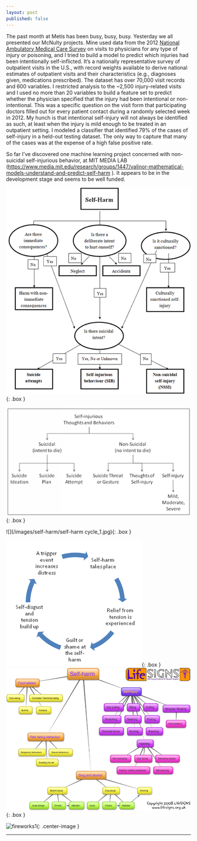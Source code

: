 ```yaml
---
layout: post
published: false
---
```


<style type="text/css">
.box
{
  border-width: 2px;
  border-color: #000000;
  border-style: solid;
  padding:1px;
  margin-left: auto;
  margin-right: auto;
}
.center-text
{
  text-align:center;
}
.smallpic1
{
  height: 20px;
  width: 20px;
}

</style>

The past month at Metis has been busy, busy, busy. Yesterday we all presented our McNulty projects. Mine used data from the 2012 [National Ambulatory Medical Care Survey](http://www.cdc.gov/nchs/ahcd/index.htm) on visits to physicians for any type of injury or poisoning, and I tried to build a model to predict which injuries had been intentionally self-inflicted. It’s a nationally representative survey of outpatient visits in the U.S., with record weights available to derive national estimates of outpatient visits and their characteristics (e.g., diagnoses given, medications prescribed). The dataset has over 70,000 visit records and 600 variables. I restricted analysis to the ~2,500 injury-related visits and I used no more than 20 variables to build a feature set to predict whether the physician specified that the injury had been intentional or non-intentional. This was a specific question on the visit form that participating doctors filled out for every patient contact during a randomly selected week in 2012. My hunch is that intentional self-injury will not always be identified as such, at least when the injury is mild enough to be treated in an outpatient setting.  I modeled a classifier that identified 79% of the cases of self-injury in a held-out testing dataset. The only way to capture that many of the cases was at the expense of a high false positive rate. 

So far I’ve discovered one machine learning project concerned with non-suicidal self-injurious behavior, at MIT MEDIA LAB (https://www.media.mit.edu/research/groups/1447/valinor-mathematical-models-understand-and-predict-self-harm
). It appears to be in the development stage and seems to be well funded.



![](/images/self-harm/005008-0216-01-eng_clip_image006.gif){: .box }

![](/images/self-harm/Self-injurious%20throughts%20and%20behaviors%2075.png){: .box }


![](/images/self-harm/self-harm cycle_1.jpg){: .box }

![](/images/self-harm/self_harm.png){: .box }
![](/images/self-harm/self-harm-map.png){: .box }


![fireworks1](/images/self_harm_diagram.jpg){: .center-image }

***








